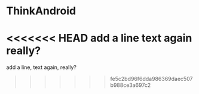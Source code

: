 # ThinkAndroid

<<<<<<< HEAD
add a line
text again
really?
=======
add a line,
text again,
really?
>>>>>>> fe5c2bd96f6dda986369daec507b988ce3a697c2

